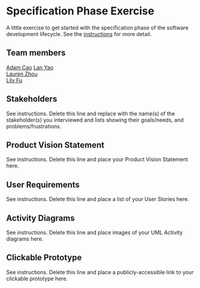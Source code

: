 # Specification Phase Exercise

A little exercise to get started with the specification phase of the software development lifecycle. See the [instructions](instructions.md) for more detail.

## Team members

[Adam Cao]([url](https://github.com/eth3r3aI))
[Lan Yao]([url](https://github.com/ziiiimu))  
[Lauren Zhou]([url](https://github.com/laurenlz))  
[Lily Fu]([url](https://github.com/fulily0325))

## Stakeholders

See instructions. Delete this line and replace with the name(s) of the stakeholder(s) you interviewed and lists showing their goals/needs, and problems/frustrations.

## Product Vision Statement

See instructions. Delete this line and place your Product Vision Statement here.

## User Requirements

See instructions. Delete this line and place a list of your User Stories here.

## Activity Diagrams

See instructions. Delete this line and place images of your UML Activity diagrams here.

## Clickable Prototype

See instructions. Delete this line and place a publicly-accessible link to your clickable prototype here.
